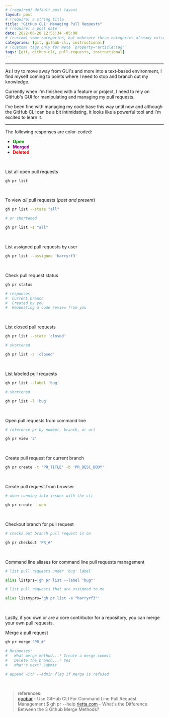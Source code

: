 ```yaml
---
# (required) default post layout
layout: post
# (require) a string title
title: "GitHub CLI: Managing Pull Requests"
# (require) a post date
date: 2022-06-20 12:55:34 -05:00
# (custom) some categories, but makesure these categories already exists inside path of `category/`
categories: [git, github-cli, instructional]
# (custom) tags only for meta `property="article:tag"`
tags: [git, github-cli, pull-requests, instructional]
---
```


<hr>

As I try to move away from GUI's and more into a text-based environment, I find myself coming to points where I need to stop and branch out my knowledge.

Currently when I'm finished with a feature or project, I need to rely on GitHub's GUI for manipulating and managing my pull requests.

I've been fine with managing my code base this way until now and although the GitHub CLI can be a bit intimidating, it looks like a powerful tool and I'm excited to learn it.

<hr>

The following responses are color-coded:
- <span style="color: green">**Open**</span>
- <span style="color: purple">**Merged**</span>
- <span style="color: red">**Deleted**</span>

<br/>

List all open pull requests
```sh
gh pr list
```

<br/>

To view *all* pull requests (*past and present*)
```sh
gh pr list --state "all"

# or shortened

gh pr list -s "all"
```

<br/>

List assigned pull requests by user
```sh
gh pr list --assignee 'harryrf3'
```

<br/>

Check pull request status
```sh
gh pr status

# responses -
#  Current branch
#  Created by you
#  Requesting a code review from you
```

<br/>

List closed pull requests
```sh
gh pr list --state 'closed'

# shortened

gh pr list -s 'closed'
```

<br/>

List labeled pull requests
```sh
gh pr list --label 'bug'

# shortened

gh pr list -l 'bug'
```

<br/>

Open pull requests from command line
```sh
# reference pr by number, branch, or url

gh pr view '3'
```

<br/>

Create pull request for current branch
```sh
gh pr create -t 'PR_TITLE' -b 'PR_DESC_BODY'
```

<br/>

Create pull request from browser
```sh
# when running into issues with the cli

gh pr create --web
```

<br/>

Checkout branch for pull request
```sh
# checks out branch pull request is on

gh pr checkout 'PR_#'
```

<br/>

Command line aliases for command line pull requests management
```sh
# list pull requests under 'bug' label

alias listprs='gh pr list --label "bug"'

# list pull requests that are assigned to me

alias listmyprs='gh pr list -a "harryrf3"'
```

<br/>

Lastly, if you own or are a core contributor for a repository, you can merge your own pull requests.

Merge a pull request
```sh
gh pr merge 'PR_#'

# Responses:
#   What merge method...? Create a merge commit
#   Delete the branch...? Yes
#   What's next? Submit

# append with --admin flag if merge is refused
```

<br/>

> references: <br/>
> [goobar](https://www.youtube.com/watch?v=Ku9_0Mftiic) - Use GitHub CLI For Command Line Pull Request Management 
> $ gh pr --help
> [rietta.com](https://rietta.com/blog/github-merge-types/) - What's the Difference Between the 3 Github Merge Methods?
